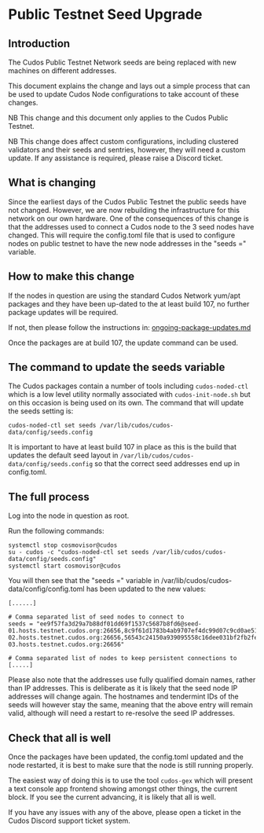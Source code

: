 # Public Testnet Seed Upgrade

## Introduction

The Cudos Public Testnet Network seeds are being replaced with new machines on different addresses.

This document explains the change and lays out a simple process that can be used to update Cudos Node configurations to take account of these changes.

NB This change and this document only applies to the Cudos Public Testnet.

NB This change does affect custom configurations, including clustered validators and their seeds and sentries, however, they will need a custom update. If any assistance is required, please raise a Discord ticket.

## What is changing

Since the earliest days of the Cudos Public Testnet the public seeds have not changed. However, we are now rebuilding the infrastructure for this network on our own hardware. One of the consequences of this change is that the addresses used to connect a Cudos node to the 3 seed nodes have changed. This will require the config.toml file that is used to configure nodes on public testnet to have the new node addresses in the "seeds =" variable.

## How to make this change

If the nodes in question are using the standard Cudos Network yum/apt packages and they have been up-dated to the at least build 107, no further package updates will be required. 

If not, then please follow the instructions in: [ongoing-package-updates.md](ongoing-package-updates.md) 

Once the packages are at build 107, the update command can be used.

## The command to update the seeds variable

The Cudos packages contain a number of tools including ```cudos-noded-ctl``` which is a low level utility normally associated with ```cudos-init-node.sh``` but on this occasion is being used on its own. The command that will update the seeds setting is:

```cudos-noded-ctl set seeds /var/lib/cudos/cudos-data/config/seeds.config```

It is important to have at least build 107 in place as this is the build that updates the default seed layout in ```/var/lib/cudos/cudos-data/config/seeds.config``` so that the correct seed addresses end up in config.toml.

## The full process

Log into the node in question as root.

Run the following commands:
```
systemctl stop cosmovisor@cudos
su - cudos -c "cudos-noded-ctl set seeds /var/lib/cudos/cudos-data/config/seeds.config"
systemctl start cosmovisor@cudos
```

You will then see that the "seeds =" variable in /var/lib/cudos/cudos-data/config/config.toml has been updated to the new values:

```
[......]

# Comma separated list of seed nodes to connect to
seeds = "ee9f57fa3d29a7b88df01dd69f1537c5687b8fd6@seed-01.hosts.testnet.cudos.org:26656,8c9f61d1783b4ab9707ef4dc99d07c9cd0ae5155@seed-02.hosts.testnet.cudos.org:26656,56543c24150a939095558c16dee031bf2fb2feb5@seed-03.hosts.testnet.cudos.org:26656"

# Comma separated list of nodes to keep persistent connections to
[.....]
```

Please also note that the addresses use fully qualified domain names, rather than IP addresses. This is deliberate as it is likely that the seed node IP addresses will change again. The hostnames and tendermint IDs of the seeds will however stay the same, meaning that the above entry will remain valid, although will need a restart to re-resolve the seed IP addresses.

## Check that all is well

Once the packages have been updated, the config.toml updated and the node restarted, it is best to make sure that the node is still running properly.

The easiest way of doing this is to use the tool ```cudos-gex``` which will present a text console app frontend showing amongst other things, the current block. If you see the current advancing, it is likely that all is well.

If you have any issues with any of the above, please open a ticket in the Cudos Discord support ticket system.


